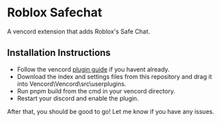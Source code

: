 # Roblox Safechat
 A vencord extension that adds Roblox's Safe Chat.

## Installation Instructions
- Follow the vencord [plugin guide](https://github.com/Vendicated/Vencord/blob/main/docs/1_INSTALLING.md) if you havent already.
- Download the index and settings files from this repository and drag it into Vencord\Vencord\src\userplugins.
- Run pnpm build from the cmd in your vencord directory.
- Restart your discord and enable the plugin.

After that, you should be good to go! Let me know if you have any issues.